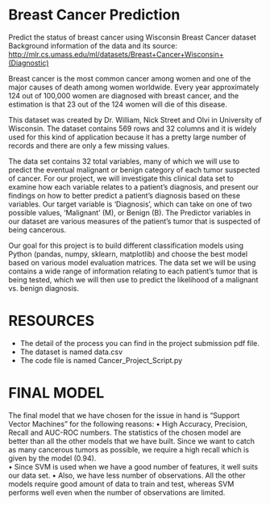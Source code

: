 # Breast Cancer Prediction
Predict the status of breast cancer using Wisconsin Breast Cancer dataset
Background information of the data and its source: http://mlr.cs.umass.edu/ml/datasets/Breast+Cancer+Wisconsin+(Diagnostic)

Breast cancer is the most common cancer among women and one of the major causes of death among women worldwide. Every year approximately 124 out of 100,000 women are diagnosed with breast cancer, and the estimation is that 23 out of the 124 women will die of this disease.

This dataset was created by Dr. William, Nick Street and Olvi in University of Wisconsin. The dataset contains 569 rows and 32 columns and it is widely used for this kind of application because it has a pretty large number of records and there are only a few missing values. 

The data set contains 32 total variables, many of which we will use to predict the eventual malignant or benign category of each tumor suspected of cancer. For our project, we will investigate this clinical data set to examine how each variable relates to a patient’s diagnosis, and present our findings on how to better predict a patient’s diagnosis based on these variables. Our target variable is ‘Diagnosis’, which can take on one of two possible values, ‘Malignant’ (M), or Benign (B). The Predictor variables in our dataset are various measures of the patient’s tumor that is suspected of being cancerous.

Our goal for this project is to build different classification models using Python (pandas, numpy, sklearn, matplotlib) and choose the best model based on various model evaluation matrices.  The data set we will be using contains a wide range of information relating to each patient’s tumor that is being tested, which we will then use to predict the likelihood of a malignant vs. benign diagnosis.

# RESOURCES

- The detail of the process you can find in the project submission pdf file.
- The dataset is named data.csv
- The code file is named Cancer_Project_Script.py

# FINAL MODEL

The final model that we have chosen for the issue in hand is “Support Vector Machines” for the following reasons:
•	High Accuracy, Precision, Recall and AUC-ROC numbers. The statistics of the chosen model are better than all the other models that we have built. Since we want to catch as many cancerous tumors as possible, we require a high recall which is given by the model (0.94).  
•	Since SVM is used when we have a good number of features, it well suits our data set.
•	Also, we have less number of observations. All the other models require good amount of data to train and test, whereas SVM performs well even when the number of observations are limited.
